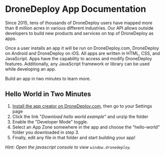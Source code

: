 # DroneDeploy App Documentation

Since 2015, tens of thousands of DroneDeploy users have mapped more than 8 million acres in various different industries. Our API allows outside developers to build new products and services on top of DroneDeploy as apps.

Once a user installs an app it will be run on DroneDeploy.com, DroneDeploy on Android and DroneDeploy on iOS. All apps are written in HTML, CSS, and JavaScript. Apps have the capability to access and modify DroneDeploy features. Additionally, any JavaScript framework or library can be used while developing an app.

Build an app in two minutes to learn more. 

## Hello World in Two Minutes

1. [Install the app creator on DroneDeploy.com](https://www.dronedeploy.com/app2/settings/apps/install/580e805840bb987f1f632064), then go to your Settings page
2. Click the link "*Download hello world example*" and unzip the folder
3. Enable the "Developer Mode" toggle.
4. Select an App Zone somewhere in the app and choose the "hello-world" folder you downloaded in step 3.
5. Finally, edit any file in that folder and start building your app!

*Hint: Open the javascript console to view `window.dronedeploy`.*